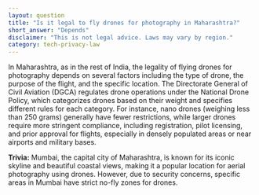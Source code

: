 ```yaml
---
layout: question
title: "Is it legal to fly drones for photography in Maharashtra?"
short_answer: "Depends"
disclaimer: "This is not legal advice. Laws may vary by region."
category: tech-privacy-law
---
```

In Maharashtra, as in the rest of India, the legality of flying drones for photography depends on several factors including the type of drone, the purpose of the flight, and the specific location. The Directorate General of Civil Aviation (DGCA) regulates drone operations under the National Drone Policy, which categorizes drones based on their weight and specifies different rules for each category. For instance, nano drones (weighing less than 250 grams) generally have fewer restrictions, while larger drones require more stringent compliance, including registration, pilot licensing, and prior approval for flights, especially in densely populated areas or near airports and military bases.

**Trivia:** Mumbai, the capital city of Maharashtra, is known for its iconic skyline and beautiful coastal views, making it a popular location for aerial photography using drones. However, due to security concerns, specific areas in Mumbai have strict no-fly zones for drones.
